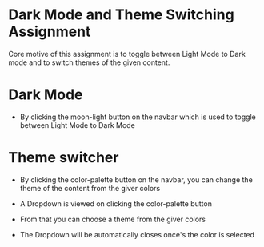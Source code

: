 # Dark Mode and Theme Switching Assignment 

Core motive of this assignment is to toggle between Light Mode to Dark mode and
to switch themes of the given content.

 # Dark Mode

  - By clicking the moon-light button on the navbar which is used to toggle between Light Mode to Dark Mode


  # Theme switcher

  - By clicking the color-palette button on the navbar, you can change the theme of the content from the giver colors

  * A Dropdown is viewed on clicking the color-palette button

  * From that you can choose a theme from the giver colors

  * The Dropdown will be automatically closes once's the color is selected 



